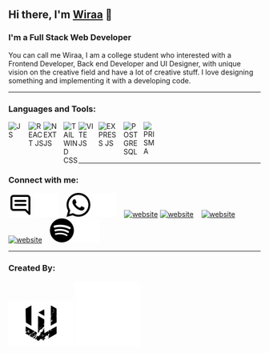 ## Hi there, I'm [Wiraa](https://wiraananda.netlify.app/) 👋

### I'm a Full Stack Web Developer

You can call me Wiraa, I am a college student who interested with a Frontend Developer, Back end Developer and UI Designer, with unique vision on the creative field and have a lot of creative stuff. I love designing something and implementing it with a developing code.

---

### Languages and Tools:

[<img align="left" alt="JS" width="30px" src="https://cdn.jsdelivr.net/gh/devicons/devicon/icons/javascript/javascript-original.svg" style="padding-right:10px;" />][webdev]
[<img align="left" alt="REACT JS" width="30px" src="https://cdn.jsdelivr.net/gh/devicons/devicon/icons/react/react-original.svg" style="padding-right:0px;" />][webdev]
[<img align="left" alt="NEXT JS" width="30px" src="https://seeklogo.com/images/N/next-js-icon-logo-EE302D5DBD-seeklogo.com.png" style="padding-right:10px;" />][webdev]
[<img align="left" alt="TAILWIND CSS" width="30px" src="https://www.svgrepo.com/show/374118/tailwind.svg" style="padding-right:10px, top:5px" />][webdev]
[<img align="left" alt="VITE JS" width="30px" src="https://upload.wikimedia.org/wikipedia/commons/f/f1/Vitejs-logo.svg" style="padding-right:10px;" />][webdev]
[<img align="left" alt="EXPRESS JS" width="40px" src="https://vectorified.com/images/express-js-icon-18.png" style="padding-right:10px;" />][webdev]
[<img align="left" alt="POSTGRESQL" width="30px" src="https://upload.wikimedia.org/wikipedia/commons/2/29/Postgresql_elephant.svg" style="padding-right:10px;" />][webdev]
[<img align="left" alt="PRISMA" width="24px" src="https://bestofjs.org/logos/prisma.dark.svg" style="padding-right:10px;" />][webdev]

<br />
<br />
<br />
<br />

---

### Connect with me:

[![website](./img/email-light.svg)](mailto:ur.wiraananda@gmail.com?subject=Hai👋#gh-light-mode-only)
[![website](./img/email-dark.svg)](mailto:ur.wiraananda@gmail.com?subject=Hai👋#gh-dark-mode-only)
&nbsp;&nbsp;
[![website](./img/wa-light.svg)](https://wa.me/62895632449666#gh-light-mode-only)
[![website](./img/wa-dark.svg)](https://wa.me/62895632449666#gh-dark-mode-only)
&nbsp;&nbsp;
[![website](./img/linkedin-light.svg)](https://www.linkedin.com/in/wira-ananda#gh-light-mode-only)
[![website](./img/linkedin-dark.svg)](https://www.linkedin.com/in/wira-ananda#gh-dark-mode-only)
&nbsp;&nbsp;
[![website](./img/instagram-light.svg)](https://instagram.com/wiraanandaa_#gh-light-mode-only)
[![website](./img/instagram-dark.svg)](https://instagram.com/wiraanandaa_#gh-dark-mode-only)
&nbsp;&nbsp;
[![website](./img/spotify-light.svg)](https://open.spotify.com/playlist/4J4KrkM449lN0q3vBWnQew#gh-light-mode-only)
[![website](./img/spotify-dark.svg)](https://open.spotify.com/playlist/4J4KrkM449lN0q3vBWnQew#gh-dark-mode-only)

---

### Created By:

[![website](./img/wiraa-light.svg)](https://wiraananda.netlify.app/#gh-light-mode-only)
[![website](./img/wiraa-dark.svg)](https://wiraananda.netlify.app/#gh-dark-mode-only)

[webdev]: https://wiraananda.netlify.app/
